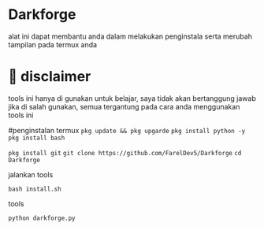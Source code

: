 # Darkforge 
alat ini dapat membantu anda dalam melakukan penginstala serta merubah tampilan pada termux anda

# 📌 disclaimer
tools ini hanya di gunakan untuk belajar, saya tidak akan bertanggung jawab jika di salah gunakan, semua tergantung pada cara anda menggunakan tools ini

#penginstalan termux
`pkg update && pkg upgarde`
`pkg install python -y`
`pkg install bash`

`pkg install git`
`git clone https://github.com/FarelDev5/Darkforge`
`cd Darkforge`

jalankan tools

`bash install.sh`

tools 

`python darkforge.py`
